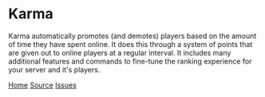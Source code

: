 Karma
=====

Karma automatically promotes (and demotes) players based on the amount of time they have spent online. It does this through a system of points that are given out to online players at a regular interval. It includes many additional features and commands to fine-tune the ranking experience for your server and it's players.

[Home](http://dev.bukkit.org/bukkit-plugins/karma-ranking/)
[Source](http://git.tommytony.us/projects/KARMA/repos/karma/browse)
[Issues](http://issue.tommytony.us/browse/KARMA)

